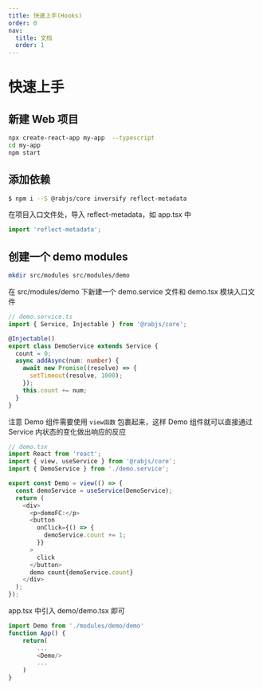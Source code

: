 ```yaml
---
title: 快速上手(Hooks)
order: 0
nav:
  title: 文档
  order: 1
---
```


# 快速上手

## 新建 Web 项目

```bash
npx create-react-app my-app  --typescript
cd my-app
npm start
```

## 添加依赖

```bash
$ npm i --S @rabjs/core inversify reflect-metadata
```

在项目入口文件处，导入 reflect-metadata，如 app.tsx 中

```typescript
import 'reflect-metadata';
```

## 创建一个 demo modules

```bash
mkdir src/modules src/modules/demo
```

在 src/modules/demo 下新建一个 demo.service 文件和 demo.tsx 模块入口文件

```typescript
// demo.service.ts
import { Service, Injectable } from '@rabjs/core';

@Injectable()
export class DemoService extends Service {
  count = 0;
  async addAsync(num: number) {
    await new Promise((resolve) => {
      setTimeout(resolve, 1000);
    });
    this.count += num;
  }
}
```

注意 Demo 组件需要使用 `view函数` 包裹起来，这样 Demo 组件就可以直接通过 Service 内状态的变化做出响应的反应

```typescript jsx
// demo.tsx
import React from 'react';
import { view, useService } from '@rabjs/core';
import { DemoService } from './demo.service';

export const Demo = view(() => {
  const demoService = useService(DemoService);
  return (
    <div>
      <p>demoFC:</p>
      <button
        onClick={() => {
          demoService.count += 1;
        }}
      >
        click
      </button>
      demo count{demoService.count}
    </div>
  );
});
```

app.tsx 中引入 demo/demo.tsx 即可

```typescript jsx
import Demo from './modules/demo/demo'
function App() {
    return(
        ...
        <Demo/>
        ...
    )
}
```
